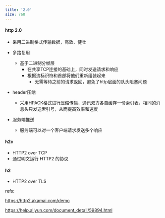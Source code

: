 ```yaml
---
title: '2.0'
size: 760
---
```

#### http 2.0

- 采用二进制格式传输数据，高效、健壮
- 多路复用
  - 基于二进制分帧层
    - 在共享TCP连接的基础上，同时发送请求和响应
    - 根据流标识符和首部将他们重新组装起来
      - 无需等待之前的请求返回，避免了http层面的队头阻塞问题
  
- header压缩
  - 采用HPACK格式进行压缩传输，通讯双方各自缓存一份索引表，相同的消息头只发送索引号，从而提高效率和速度

- 服务端推送
  - 服务端可以对一个客户端请求发送多个响应


#### h2c

- HTTP2 over TCP
- 通过明文运行 HTTP2 的协议

#### h2

- HTTP2 over TLS



refs:

https://http2.akamai.com/demo

https://help.aliyun.com/document_detail/59894.html
